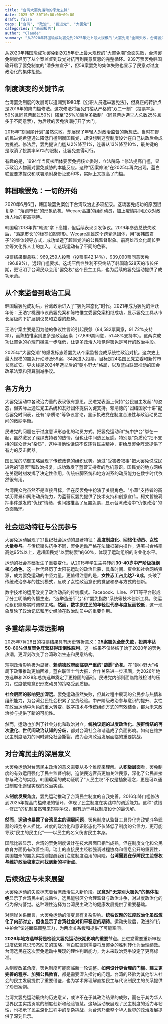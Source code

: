 ```yaml
---
title: "台湾大罢免运动的来龙去脉"
date: 2025-07-30T10:00:00+09:00
draft: false
tags: ["台湾", "政治", "民进党", "大罢免"]
categories: ["新闻报告"]
author: "Claude"
summary: "从2020年韩国瑜成功罢免到2025年史上最大规模的'大罢免潮'全面失败，台湾罢免制度经历了从个案监督到政党对抗再到民意反思的完整循环。"
---
```

从2020年韩国瑜成功罢免到2025年史上最大规模的"大罢免潮"全面失败，台湾罢免制度经历了从个案监督到政党对抗再到民意反思的完整循环。939万票罢免韩国瑜开启了罢免制度的"潘多拉盒子"，但59案罢免的集体失败也显示了民意对过度政治化的集体拒绝。

## 制度演变的关键节点

台湾罢免制度的发展可以追溯到1980年《公职人员选举罢免法》，但真正的转折点是2016年的降门槛修法。这次修法将罢免门槛从严格的"双二一制"（投票率达50%且同意票超过50%）降至"25%加简单多数制"（同意票达选举人总数25%且多于不同意票），为后续的罢免浪潮打开了大门。

2015年"割阑尾计划"虽然失败，却展现了年轻人对政治监督的新想法。当时在野的民进党希望通过降低门槛制衡国民党，却没想到这套制度设计在自己执政后会成为挑战。修法后，罢免提议门槛从2%降至1%，连署从13%降至10%，最关键的是取消了投票率50%的限制，让罢免变得可行。

有趣的是，1994年当反核团体要罢免拥核立委时，立法院马上修法提高门槛，显示政治人物面对罢免威胁的本能反应。这种"因案修法"在2025年再次出现，蓝白联盟要求提议和联署须附身份证影印本，实际上又提高了门槛。

## 韩国瑜罢免：一切的开始

2020年6月6日，韩国瑜罢免案创下台湾政治史多项纪录。这场罢免成功的原因很复杂："落跑市长"的形象危机、Wecare高雄的组织动员，加上疫情期间民众对政治人物的更高期待。

韩国瑜2018年靠"韩流"拿下高雄，但后续表现引发争议。2019年参选总统失败后，"落跑市长"的标签如影随形。Wecare高雄这个跨党派团体，用"罢韩四君子"的集体领导方式，成功塑造了超越党派的公民监督形象。前高雄市文化局长尹立等文化界人士的加入，让这场运动有了不同的色彩。

投票结果很悬殊：969,259人投票（投票率42.14%），939,090票同意罢免（96.89%），远超门槛要求。这场压倒性胜利不只终结了韩国瑜528天的市长任期，更证明了台湾民众会用"罢免权"这个民主工具，也为后续的罢免运动提供了成功示范。

## 从个案监督到政治工具

韩国瑜罢免成功后，台湾政治进入了"罢免常态化"时代。2021年成为罢免的活跃年份：王浩宇桃园市议员罢免案和陈柏惟立委罢免案相继成功，显示罢免工具从市长层级向下扩展到议员和立委的趋势。

王浩宇案主要是因为他的争议性言论引起民怨（84,582票同意，91.72%支持率），而陈柏惟案则更多是政治因素（77,899票同意，51.48%支持率）。这两次成功让罢免的心理门槛进一步降低，让更多政治人物觉得罢免是可行的政治手段。

2025年"大罢免潮"的爆发标志着罢免从个案监督变成系统性政治对抗。这次史上最大规模的罢免行动涉及59案，34案进入投票，目标是24名国民党立委和新竹市长高虹安。导火线是2024年选举后的"朝小野大"格局，以及蓝白联盟推动的国会改革法案和预算删减争议。

## 各方角力

大罢免运动中各政治力量的表现很有意思。民进党表面上保持"公民自主发起"的姿态，但实际上通过党工系统和友好团体提供关键支持。赖清德的"团结国家十讲"配合罢免时间表，还有"杂质论"等争议言论，显示执政党在制度合法性与政治动员之间的微妙平衡。

民进党的问题在于过度意识形态化的动员方式。把罢免运动和"抗中护台"绑在一起，虽然激发了深绿支持者的热情，但也让中间选民反感。特别是"杂质论"把不支持的民众贬为"杂质"，这种排他性话语不仅违背民主精神，更给反罢免阵营提供了有力的反击武器。

国民党的防御策略展现了传统政党的组织优势。通过"受害者叙事"把大罢免说成民进党的"恶罢"和政治报复，成功激发了蓝营支持者的危机意识。国民党的地方网络在关键时刻发挥了决定性作用，传统桩脚系统和地方派系的动员能力在数字时代依然很有用。

台湾民众党虽然不是直接目标，但在反罢免中扮演了关键角色。"小草"支持者的高学历背景和网络动员能力，为蓝营反罢免提供了技术支持和创意宣传。柯文哲被羁押事件激发的"仇绿"情绪，也间接推高了反罢免票，显示台湾政治中"仇恨政治"的负面循环。

## 社会运动特征与公民参与

大罢免运动展现了21世纪社会运动的显著特征：**高度制度化、网络化动员、女性大量参与**。与传统街头抗争不同，罢免运动严格在法律框架内操作，连署书合格率高达95%以上，远超国民党"以罢制罢"的60%，体现了运动组织的专业化水平。

运动的社会基础发生了重要变化。从2015年学生主导转向**30-40岁中产阶级担纲核心角色**，这一世代经历了太阳花运动的政治启蒙，具备时间、资金和社会网络资源，成为罢免运动的中坚力量。更值得注意的是，**女性志工占比达7-9成**，突破了传统政治参与的性别模式，反映了女性政治意识的觉醒和参与方式的创新。

数字技术的运用改变了政治动员的传统模式。Facebook、Line、PTT等平台形成了分工明确的传播生态，"选举造册平台"和"罢免指数"系统等技术创新工具，使运动组织能够实时调整策略。**然而，数字原住民的年轻世代参与度反而较低**，这一现象反映了政治记忆和历史经验在政治动员中的重要作用。

## 多重结果与深远影响

2025年7月26日的投票结果具有历史转折意义：**25案罢免全部失败，投票率达50-60%但反罢免阵营获得压倒性胜利**。这一结果不仅终结了始于2020年的罢免热潮，更深刻改变了台湾政治生态和民意结构。

短期政治影响极为显著。**赖清德政府面临更严重的"跛脚"危机**，在"朝小野大"格局下政策推动更加困难。蓝白联盟士气大振，合作关系进一步巩固，为2026年地方选举和2028年总统选举奠定了更稳固的基础。民进党内部则面临路线检讨的压力，过度依赖意识形态动员的策略受到质疑。

**社会层面的影响更加深远**。罢免运动虽然失败，但其过程中展现的公民参与热情和组织能力，为台湾公民社会积累了宝贵经验。中产阶级政治参与意识的提升、女性在政治运动中角色的重大转变、数字技术与传统组织方式的有效结合，都为未来政治参与提供了新的可能性。

然而，运动也加剧了社会分化和政治对立。**统独议题的过度政治化、族群情结的再次激化、世代间政治认知的分歧**，都对台湾社会和谐造成了负面影响。如何在维护民主制度活力的同时避免社会撕裂，成为台湾政治发展面临的重要挑战。

## 对台湾民主的深层意义

大罢免运动对台湾民主政治的意义需要从多个维度来理解。从**积极层面**看，罢免制度的有效运用强化了民主监督机制，迫使民选官员更加关注民意，深化了公民直接参与政治的实践。韩国瑜案的成功证明了"人民主权"不仅是抽象理念，更是可以通过制度化途径实现的政治实践。

从**制度发展**角度，罢免运动推动了台湾民主制度的自我完善。2016年降门槛修法到2025年提高门槛修法的循环，体现了民主制度在实践中的调适能力。这种"试错－修正"的机制虽然带来短期争议，但有助于寻找制度设计的最优解。

**然而，运动也暴露了台湾民主的深层问题**。罢免制度从监督工具异化为政党斗争武器的趋势令人担忧。过度的政治化和意识形态化不仅降低了制度的公信力，更可能导致"民主的民主化"——以民主的名义伤害民主本身。

国际比较显示，台湾的罢免制度设计在技术层面已相当成熟，但在制度文化和公民教育方面仍有改善空间。瑞士的直接民主经验强调过程协商和信息公开的重要性，美国加州的罢免实践则提醒我们注意制度滥用的风险。**台湾需要在保障民主监督权与维护政治稳定之间找到新的平衡点**。

## 后续效应与未来展望

大罢免运动的失败标志着台湾政治进入新阶段。**民意对"无差别大罢免"的集体拒绝**显示了台湾民主的成熟性，选民能够区分合理监督与政治斗争，对过度政治化的行为保持警觉。这种理性选择为台湾民主政治的健康发展提供了重要基础。

对两岸关系而言，大罢免运动的演变具有复杂影响。**统独议题的过度政治化虽然激化了内部对立，但也显示了台湾社会对和平稳定的期待**。运动失败后，激进的"抗中护台"论述面临调整压力，为两岸关系缓和提供了可能空间。

**2026年地方选举将是检验大罢免运动长期影响的重要节点**。民进党需要重新审视过度依赖意识形态动员的策略，蓝白联盟则需要将反罢免的胜利转化为治理绩效。台湾选民在这次罢免运动中展现的理性判断能力，为未来政治竞争设定了更高标准。

从制度改革角度，罢免制度可能面临新一轮调整。**如何设计更合理的门槛、建立更完善的程序、加强公民教育**，都是需要深入探讨的问题。台湾的经验为其他华人社会的民主发展提供了重要借鉴，也为学术界理解直接民主与代议制民主的关系提供了珍贵案例。

台湾大罢免运动最终的历史意义，或许不在于其政治结果的成败，而在于其为华人世界民主实践贡献的制度创新和经验智慧。这场运动既展现了民主制度的活力与韧性，也揭示了民主深化过程中的复杂挑战，为台湾乃至整个华人世界的政治发展提供了深刻启示。